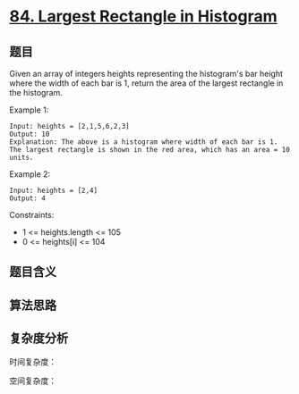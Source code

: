 # [84. Largest Rectangle in Histogram](https://leetcode.com/problems/largest-rectangle-in-histogram/)

## 题目

Given an array of integers heights representing the histogram's bar height where the width of each bar is 1, 
return the area of the largest rectangle in the histogram.

Example 1:
```
Input: heights = [2,1,5,6,2,3]
Output: 10
Explanation: The above is a histogram where width of each bar is 1.
The largest rectangle is shown in the red area, which has an area = 10 units.
```

Example 2:
```
Input: heights = [2,4]
Output: 4
```

Constraints:
- 1 <= heights.length <= 105
- 0 <= heights[i] <= 104

## 题目含义



## 算法思路



## 复杂度分析

时间复杂度：

空间复杂度：
